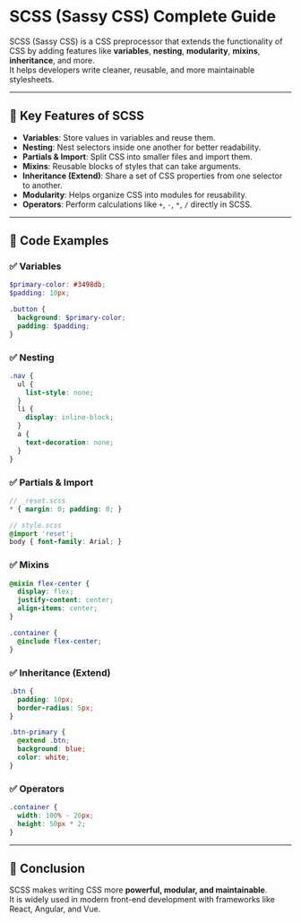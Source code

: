 # SCSS (Sassy CSS) Complete Guide

SCSS (Sassy CSS) is a CSS preprocessor that extends the functionality of CSS by adding features like **variables**, **nesting**, **modularity**, **mixins**, **inheritance**, and more.  
It helps developers write cleaner, reusable, and more maintainable stylesheets.

---

## 🔑 Key Features of SCSS

- **Variables**: Store values in variables and reuse them.  
- **Nesting**: Nest selectors inside one another for better readability.  
- **Partials & Import**: Split CSS into smaller files and import them.  
- **Mixins**: Reusable blocks of styles that can take arguments.  
- **Inheritance (Extend)**: Share a set of CSS properties from one selector to another.  
- **Modularity**: Helps organize CSS into modules for reusability.  
- **Operators**: Perform calculations like `+`, `-`, `*`, `/` directly in SCSS.  

---

## 📌 Code Examples

### ✅ Variables
```scss
$primary-color: #3498db;
$padding: 10px;

.button {
  background: $primary-color;
  padding: $padding;
}
```

### ✅ Nesting
```scss
.nav {
  ul {
    list-style: none;
  }
  li {
    display: inline-block;
  }
  a {
    text-decoration: none;
  }
}
```

### ✅ Partials & Import
```scss
// _reset.scss
* { margin: 0; padding: 0; }

// style.scss
@import 'reset';
body { font-family: Arial; }
```

### ✅ Mixins
```scss
@mixin flex-center {
  display: flex;
  justify-content: center;
  align-items: center;
}

.container {
  @include flex-center;
}
```

### ✅ Inheritance (Extend)
```scss
.btn { 
  padding: 10px; 
  border-radius: 5px; 
}

.btn-primary {
  @extend .btn;
  background: blue;
  color: white;
}
```

### ✅ Operators
```scss
.container {
  width: 100% - 20px;
  height: 50px * 2;
}
```

---

## 🎯 Conclusion
SCSS makes writing CSS more **powerful, modular, and maintainable**.  
It is widely used in modern front-end development with frameworks like React, Angular, and Vue.
